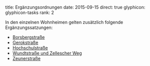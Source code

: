 title: Ergänzungsordnungen
date: 2015-09-15
direct: true
glyphicon: glyphicon-tasks
rank: 2

In den einzelnen Wohnheimen gelten zusätzlich folgende Ergänzungssatzungen:

* [Borsbergstraße](../../documents/legal/bor/constitution_2014.pdf)
* [Gerokstraße](../../documents/legal/ger/constitution_de_2015.pdf)
* [Hochschulstraße](../../documents/legal/hss/constitution_2015.pdf)
* [Wundtstraße und Zellescher Weg](../../documents/legal/wu/constitution_2015_de.pdf)
* [Zeunerstraße](../../documents/legal/zeu/constitution_2006.pdf)
